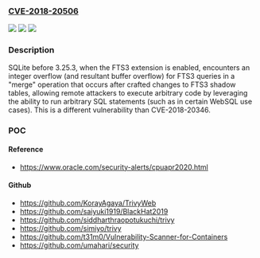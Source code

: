 ### [CVE-2018-20506](https://cve.mitre.org/cgi-bin/cvename.cgi?name=CVE-2018-20506)
![](https://img.shields.io/static/v1?label=Product&message=n%2Fa&color=blue)
![](https://img.shields.io/static/v1?label=Version&message=n%2Fa&color=blue)
![](https://img.shields.io/static/v1?label=Vulnerability&message=n%2Fa&color=brighgreen)

### Description

SQLite before 3.25.3, when the FTS3 extension is enabled, encounters an integer overflow (and resultant buffer overflow) for FTS3 queries in a "merge" operation that occurs after crafted changes to FTS3 shadow tables, allowing remote attackers to execute arbitrary code by leveraging the ability to run arbitrary SQL statements (such as in certain WebSQL use cases). This is a different vulnerability than CVE-2018-20346.

### POC

#### Reference
- https://www.oracle.com/security-alerts/cpuapr2020.html

#### Github
- https://github.com/KorayAgaya/TrivyWeb
- https://github.com/saiyuki1919/BlackHat2019
- https://github.com/siddharthraopotukuchi/trivy
- https://github.com/simiyo/trivy
- https://github.com/t31m0/Vulnerability-Scanner-for-Containers
- https://github.com/umahari/security

